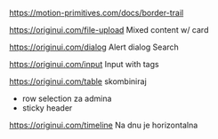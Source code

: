 https://motion-primitives.com/docs/border-trail

https://originui.com/file-upload
Mixed content w/ card

https://originui.com/dialog
Alert dialog
Search

https://originui.com/input
Input with tags

https://originui.com/table
skombiniraj

- row selection za admina
- sticky header

https://originui.com/timeline
Na dnu je horizontalna
